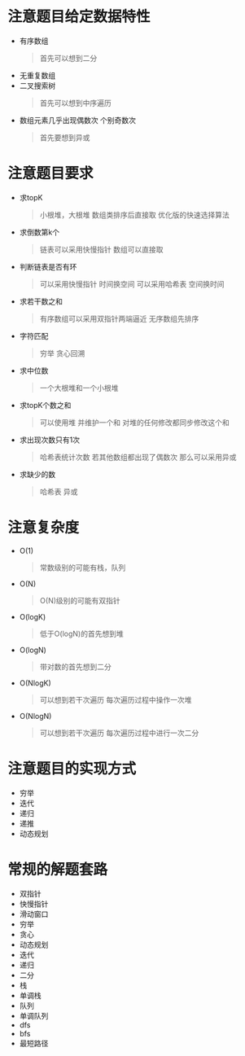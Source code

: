 # 注意题目给定数据特性
- 有序数组
    > 首先可以想到二分
- 无重复数组
- 二叉搜索树
    > 首先可以想到中序遍历
- 数组元素几乎出现偶数次 个别奇数次
    > 首先要想到异或    

# 注意题目要求
- 求topK
    > 小根堆，大根堆
    > 数组类排序后直接取
    > 优化版的快速选择算法
- 求倒数第k个
    > 链表可以采用快慢指针
    > 数组可以直接取
- 判断链表是否有环
    > 可以采用快慢指针 时间换空间
    > 可以采用哈希表 空间换时间
- 求若干数之和
    > 有序数组可以采用双指针两端逼近 无序数组先排序
- 字符匹配
    > 穷举
    > 贪心回溯
- 求中位数
    > 一个大根堆和一个小根堆
- 求topK个数之和
    > 可以使用堆 并维护一个和 对堆的任何修改都同步修改这个和
- 求出现次数只有1次
    > 哈希表统计次数
    > 若其他数组都出现了偶数次 那么可以采用异或
- 求缺少的数
    > 哈希表
    > 异或
        
# 注意复杂度
- O(1)
    > 常数级别的可能有栈，队列
- O(N)
    > O(N)级别的可能有双指针  
- O(logK)
    > 低于O(logN)的首先想到堆
- O(logN)
    > 带对数的首先想到二分
- O(NlogK)
    > 可以想到若干次遍历 每次遍历过程中操作一次堆    
- O(NlogN)
    > 可以想到若干次遍历 每次遍历过程中进行一次二分 

# 注意题目的实现方式
- 穷举
- 迭代
- 递归
- 递推
- 动态规划

# 常规的解题套路
- 双指针
- 快慢指针
- 滑动窗口
- 穷举
- 贪心
- 动态规划
- 迭代
- 递归
- 二分
- 栈
- 单调栈
- 队列
- 单调队列
- dfs 
- bfs
- 最短路径